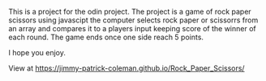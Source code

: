 This is a  project for the odin project. The project is a game of rock paper scissors using javascipt the computer selects rock paper or scissorrs from an array and compares it to a players input keeping score of the winner of each round. The game ends once one side reach 5 points.

I hope you enjoy.

View at https://jimmy-patrick-coleman.github.io/Rock_Paper_Scissors/

